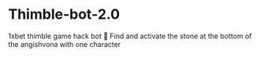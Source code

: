 # Thimble-bot-2.0
1xbet thimble game hack bot 🤖 
Find and activate the stone at the bottom of the angishvona with one character 

